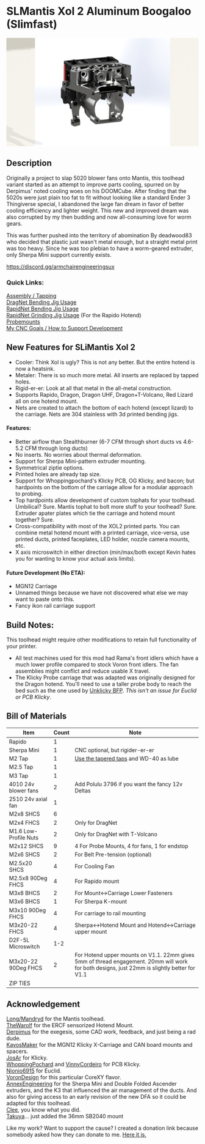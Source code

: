 # SLMantis Xol 2 Aluminum Boogaloo (Slimfast)
 ![Carriage Assembly](/Images/preview.jpg "The Metal Bits")  

## Description
Originally a project to slap 5020 blower fans onto Mantis, this toolhead variant started as an attempt to improve parts cooling, spurred on by Derpimus' noted cooling woes on his DOOMCube. After finding that the 5020s were just plain too fat to fit without looking like a standard Ender 3 Thingiverse special, I abandoned the large fan dream in favor of better cooling efficiency and lighter weight. This new and improved dream was also corrupted by my then budding and now all-consuming love for worm gears.

This was further pushed into the territory of abomination By deadwood83 who decided that plastic just wasn't metal enough, but a straight metal print was too heavy.  Since he was too plebian to have a worm-geared extruder, only Sherpa Mini support currently exists.

https://discord.gg/armchairengineeringsux

### Quick Links:
[Assembly / Tapping](https://github.com/AlpineWhite/Mantis-Xol2_SLM_Boogaloo/blob/main/Assembly.md)<br/>
[DragNet Bending Jig Usage](https://github.com/AlpineWhite/Mantis-Xol2_SLM_Boogaloo/tree/main/STL/Nets/DragNet/Bending%20Jig)<br/>
[RapidNet Bending Jig Usage](https://github.com/AlpineWhite/Mantis-Xol2_SLM_Boogaloo/tree/main/STL/Nets/RapidNet)<br/>
[RapidNet Grinding Jig Usage](https://github.com/AlpineWhite/Mantis-Xol2_SLM_Boogaloo/tree/main/STL/Nets/RapidNet/Grinding%20Jig) (For the Rapido Hotend)<br/>
[Probemounts](https://github.com/AlpineWhite/Mantis-Xol2_SLM_Boogaloo/tree/main/STL/XOL2%20SLiM%20V1.1%20%2B%20Probes/Probemounts)<br/>
[My CNC Goals / How to Support Development](https://www.buymeacoffee.com/deadwood/first-post-first-steps)

## New Features for SLiMantis Xol 2
 - Cooler: Think Xol is ugly? This is not any better. But the entire hotend is now a heatsink.
 - Metaler: There is so much more metal. All inserts are replaced by tapped holes.
 - Rigid-er-er: Look at all that metal in the all-metal construction.
 - Supports Rapido, Dragon, Dragon UHF, Dragon+T-Volcano, Red Lizard all on one hotend mount.
 - Nets are created to attach the bottom of each hotend (except lizard) to the carriage. Nets are 304 stainless with 3d printed bending jigs. 

#### Features:
 - Better airflow than Stealthburner (6-7 CFM through short ducts vs 4.6-5.2 CFM through long ducts)
 - No inserts. No worries about thermal deformation.
 - Support for Sherpa Mini-pattern extruder mounting.
 - Symmetrical ziptie options.
 - Printed holes are already tap size.
 - Support for Whoppingpochard's Klicky PCB, OG Klicky, and bacon; but hardpoints on the bottom of the carriage allow for a modular approach to probing.
 - Top hardpoints allow development of custom tophats for your toolhead. Umbilical? Sure. Mantis tophat to bolt more stuff to your toolhead? Sure. Extruder apater plates which tie the carriage and hotend mount together? Sure.
 - Cross-compatibility with most of the XOL2 printed parts. You can combine metal hotend mount with a printed carriage, vice-versa, use printed ducts, printed faceplates, LED holder, nozzle camera mounts, etc. 
 - X axis microswitch in either direction (min/max/both except Kevin hates you for wanting to know your actual axis limits).
 
#### Future Development (No ETA):
 - MGN12 Carriage
 - Unnamed things because we have not discovered what else we may want to paste onto this.
 - Fancy ikon rail carriage support 


## Build Notes:
This toolhead might require other modifications to retain full functionality of your printer. 
 - All test machines used for this mod had Rama's front idlers which have a much lower profile compared to stock Voron front idlers. The fan assemblies might conflict and reduce usable X travel.
 - The Klicky Probe carriage that was adapted was originally designed for the Dragon hotend. You'll need to use a taller probe body to reach the bed such as the one used by [Unklicky BFP](https://github.com/majarspeed/Unklicky). *This isn't an issue for Euclid or PCB Klicky*.
## Bill of Materials 
|Item|Count|Note|
|----|-|--|
|Rapido|1|
|Sherpa Mini|1|CNC optional, but rigider-er-er|
|M2 Tap|1|[Use the tapered taps](https://www.amazon.com/gp/product/B07WGS6T3N) and WD-40 as lube|
|M2.5 Tap|1|
|M3 Tap|1|
|4010 24v blower fans|2|Add Polulu 3796 if you want the fancy 12v Deltas|
|2510 24v axial fan|1|
|M2x8 SHCS|6|
|M2x4 FHCS|2| Only for DragNet|
|M1.6 Low-Profile Nuts|2|Only for DragNet with T-Volcano|
|M2x12 SHCS|9|4 For Probe Mounts, 4 for fans, 1 for endstop|
|M2x6 SHCS|2|For Belt Pre-tension (optional)|
|M2.5x20 SHCS|4|For Cooling Fan|
|M2.5x8 90Deg FHCS|4|For Rapido mount|
|M3x8 BHCS|2|For Mount<->Carriage Lower Fasteners|
|M3x6 BHCS|1|For Sherpa K-mount|
|M3x10 90Deg FHCS|4|For carriage to rail mounting|
|M3x20-22 FHCS|4|Sherpa<->Hotend Mount and Hotend<->Carriage upper mount|
|D2F-5L Microswitch|1-2|
|M3x20-22 90Deg FHCS|2| For Hotend upper mounts on V1.1. 22mm gives 5mm of thread engagement. 20mm will work for both designs, just 22mm is slightly better for V1.1|
|ZIP TIES||


## Acknowledgement
[Long/Mandryd](https://github.com/mandryd/VoronUsers/tree/master/printer_mods/Long/Mantis_Dual_5015) for the Mantis toolhead.<br/>
[TheWarolf](https://github.com/TheWarolf/Voron-Personal-Mods/tree/main/V2/Long_Mantis_Toolhead) for the ERCF sensorized Hotend Mount.<br/>
[Derpimus](https://github.com/lraithel15133) for the exegesis, some CAD work, feedback, and just being a rad dude.<br/>
[KayosMaker](https://github.com/KayosMaker) for the MGN12 Klicky X-Carriage and CAN board mounts and spacers.<br/>
[JosAr](https://github.com/jlas1/Klicky-Probe) for Klicky.<br/>
[WhoppingPochard](https://github.com/tanaes) and [VinnyCordeiro](https://github.com/VinnyCordeiro/) for PCB Klicky.<br/>
[Nionio6915](https://github.com/nionio6915/Euclid_Probe) for Euclid. <br/>
[VoronDesign](https://github.com/VoronDesign) for this particular CoreXY flavor.<br/>
[AnnexEngineering](https://github.com/Annex-Engineering) for the Sherpa Mini and Double Folded Ascender extruders, and the K3 that influenced the air management of the ducts. And also for giving access to an early revision of the new DFA so it could be adapted for this toolhead.<br/>
[Clee](https://github.com/clee), you know what you did.  
[Takuya](https://github.com/T4KUUY4)... just added the 36mm SB2040 mount


Like my work? Want to support the cause?  I created a donation link because somebody asked how they can donate to me. [Here it is.](https://bmc.link/deadwood)
